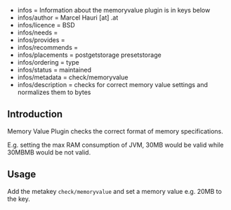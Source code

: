 - infos = Information about the memoryvalue plugin is in keys below
- infos/author = Marcel Hauri <firstname> [at] <lastname> .at
- infos/licence = BSD
- infos/needs =
- infos/provides =
- infos/recommends =
- infos/placements = postgetstorage presetstorage
- infos/ordering = type
- infos/status = maintained
- infos/metadata = check/memoryvalue
- infos/description = checks for correct memory value settings and normalizes them to bytes

## Introduction

Memory Value Plugin checks the correct format of memory specifications.

E.g. setting the max RAM consumption of JVM, 30MB would be valid while 30MBMB would be not valid.

## Usage 

Add the metakey `check/memoryvalue` and set a memory value e.g. 20MB to the key.



